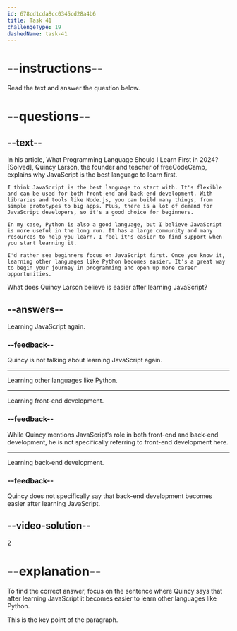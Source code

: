 ```yaml
---
id: 678cd1cda8cc0345cd28a4b6
title: Task 41
challengeType: 19
dashedName: task-41
---
```


<!-- READING -->

# --instructions--

Read the text and answer the question below.

# --questions--

## --text--

In his article, What Programming Language Should I Learn First in 2024? [Solved], Quincy Larson, the founder and teacher of freeCodeCamp, explains why JavaScript is the best language to learn first.

`I think JavaScript is the best language to start with. It's flexible and can be used for both front-end and back-end development. With libraries and tools like Node.js, you can build many things, from simple prototypes to big apps. Plus, there is a lot of demand for JavaScript developers, so it's a good choice for beginners.`

`In my case, Python is also a good language, but I believe JavaScript is more useful in the long run. It has a large community and many resources to help you learn. I feel it's easier to find support when you start learning it.`

`I'd rather see beginners focus on JavaScript first. Once you know it, learning other languages like Python becomes easier. It's a great way to begin your journey in programming and open up more career opportunities.`

What does Quincy Larson believe is easier after learning JavaScript?

## --answers--

Learning JavaScript again.

### --feedback--

Quincy is not talking about learning JavaScript again.

---

Learning other languages like Python.

---

Learning front-end development.

### --feedback--

While Quincy mentions JavaScript's role in both front-end and back-end development, he is not specifically referring to front-end development here.

---

Learning back-end development.

### --feedback--

Quincy does not specifically say that back-end development becomes easier after learning JavaScript.

## --video-solution--

2

# --explanation--

To find the correct answer, focus on the sentence where Quincy says that after learning JavaScript it becomes easier to learn other languages like Python.

This is the key point of the paragraph.
